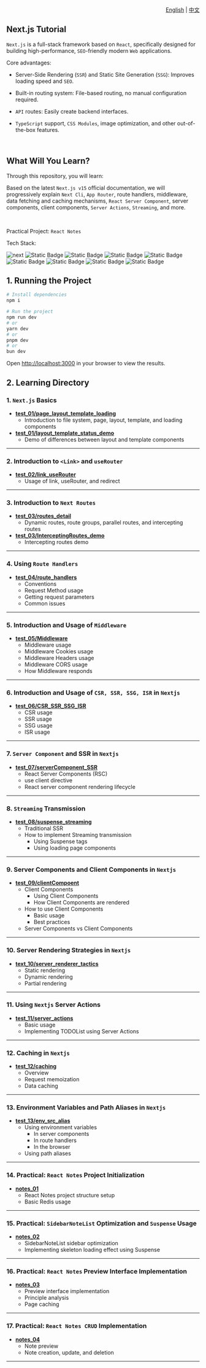 <div align="right">
  <a href="README.md">English</a> | <a href="README.cn.md">中文</a>
</div>

## Next.js Tutorial

`Next.js` is a full-stack framework based on `React`, specifically designed for building high-performance, `SEO`-friendly modern `Web` applications.

Core advantages:

- Server-Side Rendering (`SSR`) and Static Site Generation (`SSG`): Improves loading speed and `SEO`.

- Built-in routing system: File-based routing, no manual configuration required.

- `API` routes: Easily create backend interfaces.

- `TypeScript` support, `CSS Modules`, image optimization, and other out-of-the-box features.

<br />

## What Will You Learn?

Through this repository, you will learn:

Based on the latest `Next.js v15` official documentation, we will progressively explain `Next Cli`, `App Router`, route handlers, middleware, data fetching and caching mechanisms, `React Server Component`, server components, client components, `Server Actions`, `Streaming`, and more.

<br />

Practical Project:
`React Notes`

Tech Stack:

<p>

  <img alt="next" src="https://img.shields.io/badge/-Next-%23000?style=flat-square&logo=nextdotjs">
   <img alt="Static Badge" src="https://img.shields.io/badge/-Mysql-%23000000?style=flat-square&logo=mysql">
  <img alt="Static Badge" src="https://img.shields.io/badge/-redis-%2523000?style=flat-square&logo=redis&labelColor=%23000&color=%23000">
<img alt="Static Badge" src="https://img.shields.io/badge/-Auth-%2523000?style=flat-square&logo=auth0&labelColor=%23000&color=%23000">
<img alt="Static Badge" src="https://img.shields.io/badge/-prisma-%2523000?style=flat-square&logo=prisma&labelColor=%23000&color=%23000">
<img alt="Static Badge" src="https://img.shields.io/badge/-i18n-%2523000?style=flat-square&logo=i18next&labelColor=%23000&color=%23000">
<img alt="Static Badge" src="https://img.shields.io/badge/-strapi-%2523000?style=flat-square&logo=strapi&labelColor=%23000&color=%23000">
  <img alt="Static Badge" src="https://img.shields.io/badge/-Docker-%23000?style=flat-square&logo=docker">
<img alt="Static Badge" src="https://img.shields.io/badge/-vercel-%2523000?style=flat-square&logo=vercel&labelColor=%23000&color=%23000">

</p>

## 1. Running the Project

```bash
# Install dependencies
npm i

# Run the project
npm run dev
# or
yarn dev
# or
pnpm dev
# or
bun dev
```

Open [http://localhost:3000](http://localhost:3000) in your browser to view the results.

## 2. Learning Directory

### 1. `Next.js` Basics

- **[test_01/page_layout_template_loading](https://github.com/IsMShmily/nextjs_teaching/tree/test_01/page_layout_template_loading)**
  - Introduction to file system, page, layout, template, and loading components
- **[test_01/layout_template_status_demo](https://github.com/IsMShmily/nextjs_teaching/tree/test_01/layout_template_status_demo)**
  - Demo of differences between layout and template components

---

### 2. Introduction to `<Link>` and `useRouter`

- **[test_02/link_useRouter](https://github.com/IsMShmily/nextjs_teaching/tree/test_02/link_useRouter?tab=readme-ov-file)**
  - Usage of link, useRouter, and redirect

---

### 3. Introduction to `Next Routes`

- **[test_03/routes_detail](https://github.com/IsMShmily/nextjs_teaching/tree/test_03/routes_detail?tab=readme-ov-file)**
  - Dynamic routes, route groups, parallel routes, and intercepting routes
- **[test_03/InterceptingRoutes_demo](https://github.com/IsMShmily/nextjs_teaching/tree/test_03/InterceptingRoutes_demo?tab=readme-ov-file)**
  - Intercepting routes demo

---

### 4. Using `Route Handlers`

- **[test_04/route_handlers](https://github.com/IsMShmily/nextjs_teaching/tree/test_04/route_handlers?tab=readme-ov-file)**
  - Conventions
  - Request Method usage
  - Getting request parameters
  - Common issues

---

### 5. Introduction and Usage of `Middleware`

- **[test_05/Middleware](https://github.com/IsMShmily/nextjs_teaching/tree/test_05/Middleware?tab=readme-ov-file)**
  - Middleware usage
  - Middleware Cookies usage
  - Middleware Headers usage
  - Middleware CORS usage
  - How Middleware responds

---

### 6. Introduction and Usage of `CSR, SSR, SSG, ISR` in `Nextjs`

- **[test_06/CSR_SSR_SSG_ISR](https://github.com/IsMShmily/nextjs_teaching/tree/test_06/CSR_SSR_SSG_ISR?tab=readme-ov-file)**
  - CSR usage
  - SSR usage
  - SSG usage
  - ISR usage

---

### 7. `Server Component` and SSR in `Nextjs`

- **[test_07/serverComponent_SSR](https://github.com/IsMShmily/nextjs_teaching/tree/test_07/serverComponent_SSR?tab=readme-ov-file)**
  - React Server Components (RSC)
  - use client directive
  - React server component rendering lifecycle

---

### 8. `Streaming` Transmission

- **[test_08/suspense_streaming](https://github.com/IsMShmily/nextjs_teaching/tree/test_08/suspense_streaming?tab=readme-ov-file)**
  - Traditional SSR
  - How to implement Streaming transmission
    - Using Suspense tags
    - Using loading page components

---

### 9. Server Components and Client Components in `Nextjs`

- **[test_09/clientCompoent](https://github.com/IsMShmily/nextjs_teaching/tree/test_09/clientComponent)**
  - Client Components
    - Using Client Components
    - How Client Components are rendered
  - How to use Client Components
    - Basic usage
    - Best practices
  - Server Components vs Client Components

---

### 10. Server Rendering Strategies in `Nextjs`

- **[text_10/server_renderer_tactics](https://github.com/IsMShmily/nextjs_teaching/tree/text_10/server_renderer_tactics)**
  - Static rendering
  - Dynamic rendering
  - Partial rendering

---

### 11. Using `Nextjs` Server Actions

- **[test_11/server_actions](https://github.com/IsMShmily/nextjs_teaching/tree/test_11/server_actions)**
  - Basic usage
  - Implementing TODOList using Server Actions

---

### 12. Caching in `Nextjs`

- **[test_12/caching](https://github.com/IsMShmily/nextjs_teaching/tree/test_12/caching)**
  - Overview
  - Request memoization
  - Data caching

---

### 13. Environment Variables and Path Aliases in `Nextjs`

- **[test_13/env_src_alias](https://github.com/IsMShmily/nextjs_teaching/tree/test_13/env_src_alias)**
  - Using environment variables
    - In server components
    - In route handlers
    - In the browser
  - Using path aliases

---

### 14. Practical: `React Notes` Project Initialization

- **[notes_01](https://github.com/IsMShmily/nextjs_teaching/tree/notes_01)**
  - React Notes project structure setup
  - Basic Redis usage

---

### 15. Practical: `SidebarNoteList` Optimization and `Suspense` Usage

- **[notes_02](https://github.com/IsMShmily/nextjs_teaching/tree/notes_02)**
  - SidebarNoteList sidebar optimization
  - Implementing skeleton loading effect using Suspense

---

### 16. Practical: `React Notes` Preview Interface Implementation

- **[notes_03](https://github.com/IsMShmily/nextjs_teaching/tree/notes_03)**
  - Preview interface implementation
  - Principle analysis
  - Page caching

---

### 17. Practical: `React Notes CRUD` Implementation

- **[notes_04](https://github.com/IsMShmily/nextjs_teaching/tree/notes_04)**
  - Note preview
  - Note creation, update, and deletion

---

